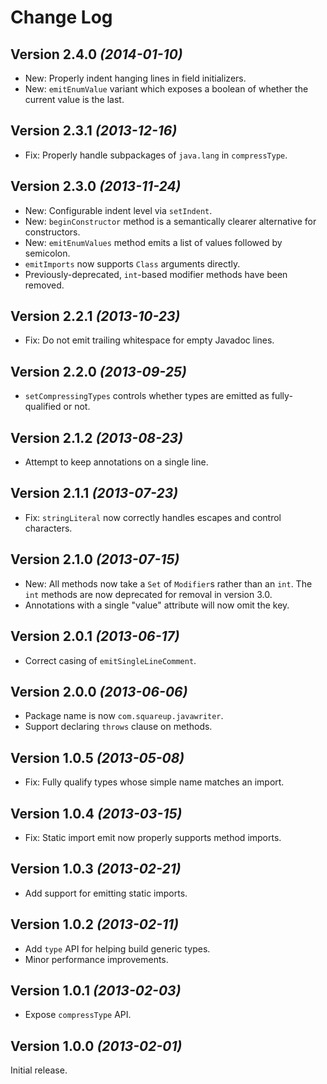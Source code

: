 Change Log
==========

Version 2.4.0 *(2014-01-10)*
----------------------------

 * New: Properly indent hanging lines in field initializers.
 * New: `emitEnumValue` variant which exposes a boolean of whether the current value is the last.


Version 2.3.1 *(2013-12-16)*
----------------------------

 * Fix: Properly handle subpackages of `java.lang` in `compressType`.


Version 2.3.0 *(2013-11-24)*
----------------------------

 * New: Configurable indent level via `setIndent`.
 * New: `beginConstructor` method is a semantically clearer alternative for constructors.
 * New: `emitEnumValues` method emits a list of values followed by semicolon.
 * `emitImports` now supports `Class` arguments directly.
 * Previously-deprecated, `int`-based modifier methods have been removed.


Version 2.2.1 *(2013-10-23)*
----------------------------

 * Fix: Do not emit trailing whitespace for empty Javadoc lines.


Version 2.2.0 *(2013-09-25)*
----------------------------

 * `setCompressingTypes` controls whether types are emitted as fully-qualified or not.


Version 2.1.2 *(2013-08-23)*
----------------------------

 * Attempt to keep annotations on a single line.


Version 2.1.1 *(2013-07-23)*
----------------------------

 * Fix: `stringLiteral` now correctly handles escapes and control characters.


Version 2.1.0 *(2013-07-15)*
----------------------------

 * New: All methods now take a `Set` of `Modifier`s rather than an `int`. The `int` methods are
   now deprecated for removal in version 3.0.
 * Annotations with a single "value" attribute will now omit the key.


Version 2.0.1 *(2013-06-17)*
----------------------------

 * Correct casing of `emitSingleLineComment`.


Version 2.0.0 *(2013-06-06)*
----------------------------

 * Package name is now `com.squareup.javawriter`.
 * Support declaring `throws` clause on methods.


Version 1.0.5 *(2013-05-08)*
----------------------------

 * Fix: Fully qualify types whose simple name matches an import.


Version 1.0.4 *(2013-03-15)*
----------------------------

 * Fix: Static import emit now properly supports method imports.


Version 1.0.3 *(2013-02-21)*
-----------------------------

 * Add support for emitting static imports.


Version 1.0.2 *(2013-02-11)*
----------------------------

 * Add `type` API for helping build generic types.
 * Minor performance improvements.


Version 1.0.1 *(2013-02-03)*
----------------------------

 * Expose `compressType` API.


Version 1.0.0 *(2013-02-01)*
----------------------------

Initial release.
